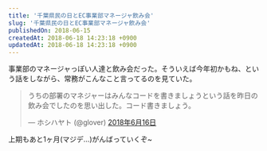 ```yaml
---
title: '千葉県民の日とEC事業部マネージャ飲み会'
slug: '千葉県民の日とEC事業部マネージャ飲み会'
publishedOn: 2018-06-15
createdAt: 2018-06-18 14:23:18 +0900
updatedAt: 2018-06-18 14:23:18 +0900
---
```

事業部のマネージャっぽい人達と飲み会だった。そういえば今年初かもね、という話をしながら、常務がこんなこと言ってるのを見ていた。

<blockquote class="twitter-tweet" data-lang="ja"><p lang="ja" dir="ltr">うちの部署のマネジャーはみんなコードを書きましょうという話を昨日の飲み会でしたのを思い出した。コード書きましょう。</p>&mdash; ホシハヤト (@glover) <a href="https://twitter.com/glover/status/1007818745165647872?ref_src=twsrc%5Etfw">2018年6月16日</a></blockquote>
<script async src="https://platform.twitter.com/widgets.js" charset="utf-8"></script>

上期もあと1ヶ月(マジデ…)がんばっていくぞ~
